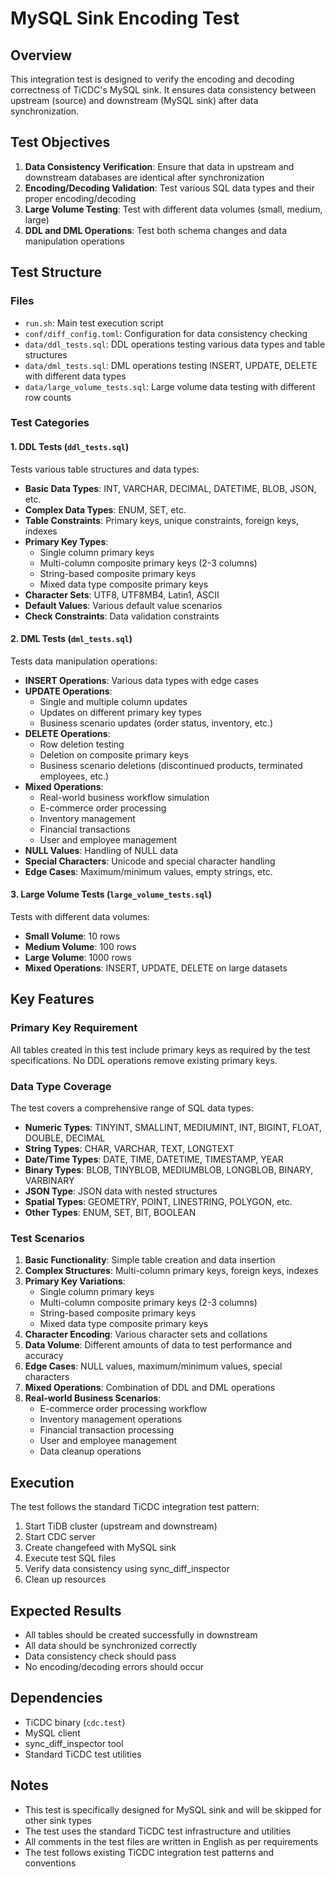 # MySQL Sink Encoding Test

## Overview

This integration test is designed to verify the encoding and decoding correctness of TiCDC's MySQL sink. It ensures data consistency between upstream (source) and downstream (MySQL sink) after data synchronization.

## Test Objectives

1. **Data Consistency Verification**: Ensure that data in upstream and downstream databases are identical after synchronization
2. **Encoding/Decoding Validation**: Test various SQL data types and their proper encoding/decoding
3. **Large Volume Testing**: Test with different data volumes (small, medium, large)
4. **DDL and DML Operations**: Test both schema changes and data manipulation operations

## Test Structure

### Files

- `run.sh`: Main test execution script
- `conf/diff_config.toml`: Configuration for data consistency checking
- `data/ddl_tests.sql`: DDL operations testing various data types and table structures
- `data/dml_tests.sql`: DML operations testing INSERT, UPDATE, DELETE with different data types
- `data/large_volume_tests.sql`: Large volume data testing with different row counts

### Test Categories

#### 1. DDL Tests (`ddl_tests.sql`)

Tests various table structures and data types:

- **Basic Data Types**: INT, VARCHAR, DECIMAL, DATETIME, BLOB, JSON, etc.
- **Complex Data Types**: ENUM, SET, etc.
- **Table Constraints**: Primary keys, unique constraints, foreign keys, indexes
- **Primary Key Types**: 
  - Single column primary keys
  - Multi-column composite primary keys (2-3 columns)
  - String-based composite primary keys
  - Mixed data type composite primary keys
- **Character Sets**: UTF8, UTF8MB4, Latin1, ASCII
- **Default Values**: Various default value scenarios
- **Check Constraints**: Data validation constraints

#### 2. DML Tests (`dml_tests.sql`)

Tests data manipulation operations:

- **INSERT Operations**: Various data types with edge cases
- **UPDATE Operations**: 
  - Single and multiple column updates
  - Updates on different primary key types
  - Business scenario updates (order status, inventory, etc.)
- **DELETE Operations**: 
  - Row deletion testing
  - Deletion on composite primary keys
  - Business scenario deletions (discontinued products, terminated employees, etc.)
- **Mixed Operations**: 
  - Real-world business workflow simulation
  - E-commerce order processing
  - Inventory management
  - Financial transactions
  - User and employee management
- **NULL Values**: Handling of NULL data
- **Special Characters**: Unicode and special character handling
- **Edge Cases**: Maximum/minimum values, empty strings, etc.

#### 3. Large Volume Tests (`large_volume_tests.sql`)

Tests with different data volumes:

- **Small Volume**: 10 rows
- **Medium Volume**: 100 rows  
- **Large Volume**: 1000 rows
- **Mixed Operations**: INSERT, UPDATE, DELETE on large datasets

## Key Features

### Primary Key Requirement

All tables created in this test include primary keys as required by the test specifications. No DDL operations remove existing primary keys.

### Data Type Coverage

The test covers a comprehensive range of SQL data types:

- **Numeric Types**: TINYINT, SMALLINT, MEDIUMINT, INT, BIGINT, FLOAT, DOUBLE, DECIMAL
- **String Types**: CHAR, VARCHAR, TEXT, LONGTEXT
- **Date/Time Types**: DATE, TIME, DATETIME, TIMESTAMP, YEAR
- **Binary Types**: BLOB, TINYBLOB, MEDIUMBLOB, LONGBLOB, BINARY, VARBINARY
- **JSON Type**: JSON data with nested structures
- **Spatial Types**: GEOMETRY, POINT, LINESTRING, POLYGON, etc.
- **Other Types**: ENUM, SET, BIT, BOOLEAN

### Test Scenarios

1. **Basic Functionality**: Simple table creation and data insertion
2. **Complex Structures**: Multi-column primary keys, foreign keys, indexes
3. **Primary Key Variations**: 
   - Single column primary keys
   - Multi-column composite primary keys (2-3 columns)
   - String-based composite primary keys
   - Mixed data type composite primary keys
4. **Character Encoding**: Various character sets and collations
5. **Data Volume**: Different amounts of data to test performance and accuracy
6. **Edge Cases**: NULL values, maximum/minimum values, special characters
7. **Mixed Operations**: Combination of DDL and DML operations
8. **Real-world Business Scenarios**:
   - E-commerce order processing workflow
   - Inventory management operations
   - Financial transaction processing
   - User and employee management
   - Data cleanup operations

## Execution

The test follows the standard TiCDC integration test pattern:

1. Start TiDB cluster (upstream and downstream)
2. Start CDC server
3. Create changefeed with MySQL sink
4. Execute test SQL files
5. Verify data consistency using sync_diff_inspector
6. Clean up resources

## Expected Results

- All tables should be created successfully in downstream
- All data should be synchronized correctly
- Data consistency check should pass
- No encoding/decoding errors should occur

## Dependencies

- TiCDC binary (`cdc.test`)
- MySQL client
- sync_diff_inspector tool
- Standard TiCDC test utilities

## Notes

- This test is specifically designed for MySQL sink and will be skipped for other sink types
- The test uses the standard TiCDC test infrastructure and utilities
- All comments in the test files are written in English as per requirements
- The test follows existing TiCDC integration test patterns and conventions 